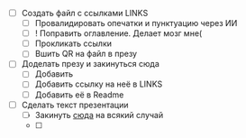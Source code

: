 - [ ] Создать файл с ссылками LINKS
  - [ ] Провалидировать опечатки и пунктуацию через ИИ
  - [ ] ! Поправить оглавление. Делает мозг мне(
  - [ ] Прокликать ссылки
  - [ ] Вшить QR на файл в презу
- [ ] Доделать презу и закинуться сюда
  - [ ] Добавить 
  - [ ] Добавить ссылку на неё в LINKS
  - [ ] Добавить её в Readme
- [ ] Сделать текст презентации
  - [ ] Закинуть [сюда](text_for_presentation.md) на всякий случай
  - [ ] 
    